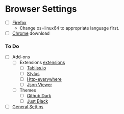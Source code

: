 # Browser Settings
* [ ] [Firefox](https://download.mozilla.org/?product=firefox-latest-ssl&os=linux64&lang=en-US)
    * Change os=linux64 to appropriate language first.
* [ ] [Chrome](https://www.google.com/chrome/) download 

### To Do
* [ ] Add-ons
    * [ ] Extensions [extensions](<!-- link to viewable txt file -->)
        * [ ] [Tabliss.io](https://tabliss.io)
        * [ ] [Stylus](https://addons.mozilla.org/addon/tabliss?src=external-tabliss.io)
        * [ ] [Http-everywhere](https://www.eff.org/https-everywhere)
        * [ ] [Json Viewer](#) 
    * [ ] Themes 
        * [ ] [Github Dark](https://github.com/StylishThemes/GitHub-Dark)
        * [ ] [Just Black]()
* [ ] [General Settins](about:preferences)

<!--
    * [Bullet Point text](Linked Address here)
        * Description of address above

    -[ ] empty to do 
-->